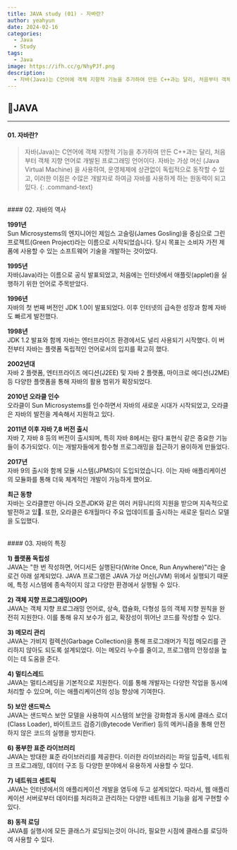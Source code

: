 ```yaml
---
title: JAVA study (01) - 자바란?
author: yeahyun
date: 2024-02-16
categories:
  - Java
  - Study
tags:
  - Java
image: https://ifh.cc/g/NhyPJf.png
description:
  - 자바(Java)는 C언어에 객체 지향적 기능을 추가하여 만든 C++과는 달리, 처음부터 객체 지향 언어로 개발된 프로그래밍 언어이다.
---
```

## 🔎JAVA
---
#### 01. 자바란?

>자바(Java)는 C언어에 객체 지향적 기능을 추가하여 만든 C++과는 달리, 처음부터 객체 지향 언어로 개발된 프로그래밍 언어이다. 자바는 가상 머신 (Java Virtual Machine) 을 사용하여, 운영체제에 상관없이 독립적으로 동작할 수 있고, 이러한 이점은 수많은 개발자로 하여금 자바를 사용하게 하는 원동력이 되고 있다.
{: .command-text}

<br>
#### 02. 자바의 역사

**1991년**   
Sun Microsystems의 엔지니어인 제임스 고슬링(James Gosling)을 중심으로 그린 프로젝트(Green Project)라는 이름으로 시작되었습니다. 당시 목표는 소비자 가전 제품에 사용할 수 있는 소프트웨어 기술을 개발하는 것이었다.

**1995년**   
자바(Java)라는 이름으로 공식 발표되었고, 처음에는 인터넷에서 애플릿(applet)을 실행하기 위한 언어로 주목받았다.

**1996년**   
자바의 첫 번째 버전인 JDK 1.0이 발표되었다. 이후 인터넷의 급속한 성장과 함께 자바도 빠르게 발전했다.

**1998년**   
JDK 1.2 발표와 함께 자바는 엔터프라이즈 환경에서도 널리 사용되기 시작했다. 이 버전부터 자바는 플랫폼 독립적인 언어로서의 입지를 확고히 했다.

**2002년대**   
자바 2 플랫폼, 엔터프라이즈 에디션(J2EE) 및 자바 2 플랫폼, 마이크로 에디션(J2ME) 등 다양한 플랫폼을 통해 자바의 활용 범위가 확장되었다.

**2010년 오라클 인수**   
오라클이 Sun Microsystems를 인수하면서 자바의 새로운 시대가 시작되었고, 오라클은 자바의 발전을 계속해서 지원하고 있다.

**2011년 이후 자바 7,8 버전 출시**   
자바 7, 자바 8 등의 버전이 출시되며, 특히 자바 8에서는 람다 표현식 같은 중요한 기능들이 추가되었다. 이는 개발자들에게 함수형 프로그래밍을 접근하기 용이하게 만들었다.

**2017년**   
자바 9의 출시와 함께 모듈 시스템(JPMS)이 도입되었습니다. 이는 자바 애플리케이션의 모듈화를 통해 더욱 체계적인 개발이 가능하게 했어요.

**최근 동향**   
자바는 오라클뿐만 아니라 오픈JDK와 같은 여러 커뮤니티의 지원을 받으며 지속적으로 발전하고 있. 또한, 오라클은 6개월마다 주요 업데이트를 출시하는 새로운 릴리스 모델을 도입했다.

<br>
#### 03. 자바의 특징

**1) 플랫폼 독립성**   
JAVA는 "한 번 작성하면, 어디서든 실행된다(Write Once, Run Anywhere)"라는 슬로건 아래 설계되었다. JAVA 프로그램은 JAVA 가상 머신(JVM) 위에서 실행되기 때문에, 특정 시스템에 종속적이지 않고 다양한 환경에서 실행될 수 있다.

**2) 객체 지향 프로그래밍(OOP)**   
JAVA는 객체 지향 프로그래밍 언어로, 상속, 캡슐화, 다형성 등의 객체 지향 원칙을 완전히 지원한다. 이를 통해 유지 보수가 쉽고, 확장성이 뛰어난 코드를 작성할 수 있다.

**3) 메모리 관리**   
JAVA는 가비지 컬렉션(Garbage Collection)을 통해 프로그래머가 직접 메모리를 관리하지 않아도 되도록 설계되었다. 이는 메모리 누수를 줄이고, 프로그램의 안정성을 높이는 데 도움을 준다.

**4) 멀티스레드**   
JAVA는 멀티스레딩을 기본적으로 지원한다. 이를 통해 개발자는 다양한 작업을 동시에 처리할 수 있으며, 이는 애플리케이션의 성능 향상에 기여한다.

**5) 보안 샌드박스**   
JAVA는 샌드박스 보안 모델을 사용하여 시스템의 보안을 강화함과 동시에 클래스 로더(Class Loader), 바이트코드 검증기(Bytecode Verifier) 등의 메커니즘을 통해 안전하지 않은 코드의 실행을 방지한다.

**6) 풍부한 표준 라이브러리**   
JAVA는 방대한 표준 라이브러리를 제공한다. 이러한 라이브러리는 파일 입출력, 네트워크 프로그래밍, 데이터 구조 등 다양한 분야에서 유용하게 사용할 수 있다.

**7) 네트워크 센트릭**   
JAVA는 인터넷에서의 애플리케이션 개발을 염두에 두고 설계되었다. 따라서, 웹 애플리케이션 서버로부터 데이터를 처리하고 관리하는 다양한 네트워크 기능을 쉽게 구현할 수 있다.

**8) 동적 로딩**   
JAVA를 실행시에 모든 클래스가 로딩되는것이 아니라, 필요한 시점에 클래스를 로딩하여 사용할 수 있다.
